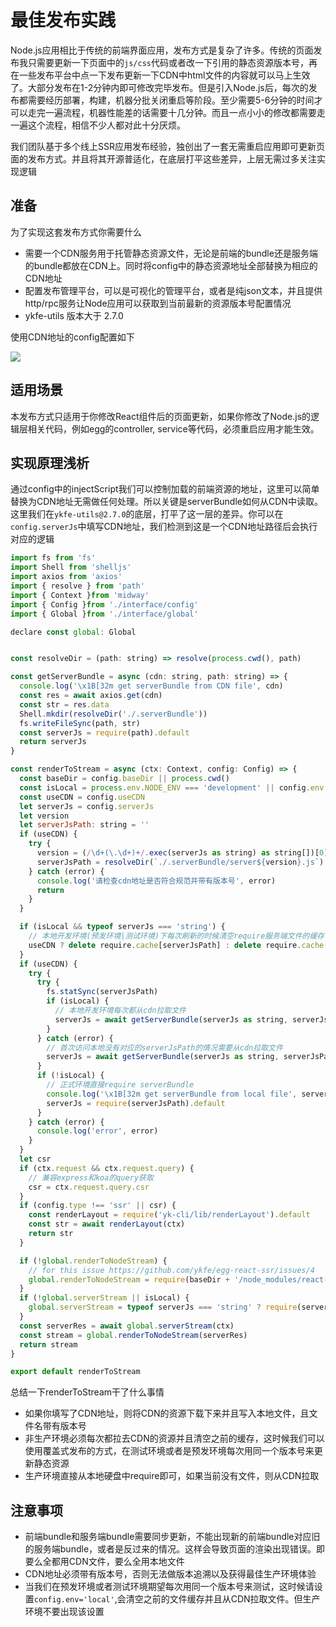 # 最佳发布实践

Node.js应用相比于传统的前端界面应用，发布方式是复杂了许多。传统的页面发布我只需要更新一下页面中的`js/css`代码或者改一下引用的静态资源版本号，再在一些发布平台中点一下发布更新一下CDN中html文件的内容就可以马上生效了。大部分发布在1-2分钟内即可修改完毕发布。但是引入Node.js后，每次的发布都需要经历部署，构建，机器分批关闭重启等阶段。至少需要5-6分钟的时间才可以走完一遍流程，机器性能差的话需要十几分钟。而且一点小小的修改都需要走一遍这个流程，相信不少人都对此十分厌烦。

我们团队基于多个线上SSR应用发布经验，独创出了一套无需重启应用即可更新页面的发布方式。并且将其开源普适化，在底层打平这些差异，上层无需过多关注实现逻辑

## 准备

为了实现这套发布方式你需要什么

- 需要一个CDN服务用于托管静态资源文件，无论是前端的bundle还是服务端的bundle都放在CDN上。同时将config中的静态资源地址全部替换为相应的CDN地址
- 配置发布管理平台，可以是可视化的管理平台，或者是纯json文本，并且提供http/rpc服务让Node应用可以获取到当前最新的资源版本号配置情况
- ykfe-utils 版本大于 2.7.0

使用CDN地址的config配置如下

![](https://img.alicdn.com/tfs/TB1hgE5qGL7gK0jSZFBXXXZZpXa-1246-986.jpg)

## 适用场景

本发布方式只适用于你修改React组件后的页面更新，如果你修改了Node.js的逻辑层相关代码，例如egg的controller, service等代码，必须重启应用才能生效。

## 实现原理浅析

通过config中的injectScript我们可以控制加载的前端资源的地址，这里可以简单替换为CDN地址无需做任何处理。所以关键是serverBundle如何从CDN中读取。
这里我们在`ykfe-utils@2.7.0`的底层，打平了这一层的差异。你可以在`config.serverJs`中填写CDN地址，我们检测到这是一个CDN地址路径后会执行对应的逻辑

```js
import fs from 'fs'
import Shell from 'shelljs'
import axios from 'axios'
import { resolve } from 'path'
import { Context }from 'midway'
import { Config }from './interface/config'
import { Global }from './interface/global'

declare const global: Global


const resolveDir = (path: string) => resolve(process.cwd(), path)

const getServerBundle = async (cdn: string, path: string) => {
  console.log('\x1B[32m get serverBundle from CDN file', cdn)
  const res = await axios.get(cdn)
  const str = res.data
  Shell.mkdir(resolveDir('./.serverBundle'))
  fs.writeFileSync(path, str)
  const serverJs = require(path).default
  return serverJs
}

const renderToStream = async (ctx: Context, config: Config) => {
  const baseDir = config.baseDir || process.cwd()
  const isLocal = process.env.NODE_ENV === 'development' || config.env === 'local' // 标志非正式环境
  const useCDN = config.useCDN
  let serverJs = config.serverJs
  let version
  let serverJsPath: string = ''
  if (useCDN) {
    try {
      version = (/\d+(\.\d+)+/.exec(serverJs as string) as string[])[0] // cdn地址必须带有版本号
      serverJsPath = resolveDir(`./.serverBundle/server${version}.js`)
    } catch (error) {
      console.log('请检查cdn地址是否符合规范并带有版本号', error)
      return
    }
  }

  if (isLocal && typeof serverJs === 'string') {
    // 本地开发环境(预发环境|测试环境)下每次刷新的时候清空require服务端文件的缓存，保证服务端与客户端渲染结果一致
    useCDN ? delete require.cache[serverJsPath] : delete require.cache[serverJs]
  }
  if (useCDN) {
    try {
      try {
        fs.statSync(serverJsPath)
        if (isLocal) {
          // 本地开发环境每次都从cdn拉取文件
          serverJs = await getServerBundle(serverJs as string, serverJsPath)
        }
      } catch (error) {
        // 首次访问本地没有对应的serverJsPath的情况需要从cdn拉取文件
        serverJs = await getServerBundle(serverJs as string, serverJsPath)
      }
      if (!isLocal) {
        // 正式环境直接require serverBundle
        console.log('\x1B[32m get serverBundle from local file', serverJsPath)
        serverJs = require(serverJsPath).default
      }
    } catch (error) {
      console.log('error', error)
    }
  }
  let csr
  if (ctx.request && ctx.request.query) {
    // 兼容express和koa的query获取
    csr = ctx.request.query.csr
  }
  if (config.type !== 'ssr' || csr) {
    const renderLayout = require('yk-cli/lib/renderLayout').default
    const str = await renderLayout(ctx)
    return str
  }

  if (!global.renderToNodeStream) {
    // for this issue https://github.com/ykfe/egg-react-ssr/issues/4
    global.renderToNodeStream = require(baseDir + '/node_modules/react-dom/server').renderToNodeStream
  }
  if (!global.serverStream || isLocal) {
    global.serverStream = typeof serverJs === 'string' ? require(serverJs).default : serverJs
  }
  const serverRes = await global.serverStream(ctx)
  const stream = global.renderToNodeStream(serverRes)
  return stream
}

export default renderToStream

```

总结一下renderToStream干了什么事情

- 如果你填写了CDN地址，则将CDN的资源下载下来并且写入本地文件，且文件名带有版本号
- 非生产环境必须每次都拉去CDN的资源并且清空之前的缓存，这时候我们可以使用覆盖式发布的方式，在测试环境或者是预发环境每次用同一个版本号来更新静态资源
- 生产环境直接从本地硬盘中require即可，如果当前没有文件，则从CDN拉取

## 注意事项

- 前端bundle和服务端bundle需要同步更新，不能出现新的前端bundle对应旧的服务端bundle，或者是反过来的情况。这样会导致页面的渲染出现错误。即要么全都用CDN文件，要么全用本地文件
- CDN地址必须带有版本号，否则无法做版本追溯以及获得最佳生产环境体验
- 当我们在预发环境或者测试环境期望每次用同一个版本号来测试，这时候请设置`config.env='local'`,会清空之前的文件缓存并且从CDN拉取文件。但生产环境不要出现该设置
